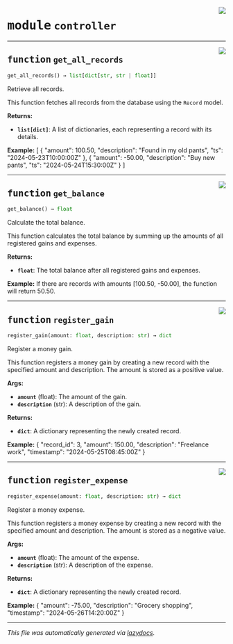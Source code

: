 <!-- markdownlint-disable -->

<a href="../registraai/controller.py#L0"><img align="right" style="float:right;" src="https://img.shields.io/badge/-source-cccccc?style=flat-square"></a>

# <kbd>module</kbd> `controller`





---

<a href="../registraai/controller.py#L4"><img align="right" style="float:right;" src="https://img.shields.io/badge/-source-cccccc?style=flat-square"></a>

## <kbd>function</kbd> `get_all_records`

```python
get_all_records() → list[dict[str, str | float]]
```

Retrieve all records. 

This function fetches all records from the database using the `Record` model. 



**Returns:**
 
 - <b>`list[dict]`</b>:  A list of dictionaries, each representing a record with its details. 



**Example:**
 [  {  "amount": 100.50,  "description": "Found in my old pants",  "ts": "2024-05-23T10:00:00Z"  },  {  "amount": -50.00,  "description": "Buy new pants",  "ts": "2024-05-24T15:30:00Z"  } ] 


---

<a href="../registraai/controller.py#L31"><img align="right" style="float:right;" src="https://img.shields.io/badge/-source-cccccc?style=flat-square"></a>

## <kbd>function</kbd> `get_balance`

```python
get_balance() → float
```

Calculate the total balance. 

This function calculates the total balance by summing up the amounts of all registered gains and expenses. 



**Returns:**
 
 - <b>`float`</b>:  The total balance after all registered gains and expenses. 



**Example:**
 If there are records with amounts [100.50, -50.00], the function will return 50.50. 


---

<a href="../registraai/controller.py#L49"><img align="right" style="float:right;" src="https://img.shields.io/badge/-source-cccccc?style=flat-square"></a>

## <kbd>function</kbd> `register_gain`

```python
register_gain(amount: float, description: str) → dict
```

Register a money gain. 

This function registers a money gain by creating a new record with the specified amount and description. The amount is stored as a positive value. 



**Args:**
 
 - <b>`amount`</b> (float):  The amount of the gain. 
 - <b>`description`</b> (str):  A description of the gain. 



**Returns:**
 
 - <b>`dict`</b>:  A dictionary representing the newly created record. 



**Example:**
 {  "record_id": 3,  "amount": 150.00,  "description": "Freelance work",  "timestamp": "2024-05-25T08:45:00Z" } 


---

<a href="../registraai/controller.py#L76"><img align="right" style="float:right;" src="https://img.shields.io/badge/-source-cccccc?style=flat-square"></a>

## <kbd>function</kbd> `register_expense`

```python
register_expense(amount: float, description: str) → dict
```

Register a money expense. 

This function registers a money expense by creating a new record with the specified amount and description. The amount is stored as a negative value. 



**Args:**
 
 - <b>`amount`</b> (float):  The amount of the expense. 
 - <b>`description`</b> (str):  A description of the expense. 



**Returns:**
 
 - <b>`dict`</b>:  A dictionary representing the newly created record. 



**Example:**
 {  "amount": -75.00,  "description": "Grocery shopping",  "timestamp": "2024-05-26T14:20:00Z" } 




---

_This file was automatically generated via [lazydocs](https://github.com/ml-tooling/lazydocs)._

